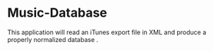 # Music-Database
This application will read an iTunes export file in XML and produce a properly  normalized database .
